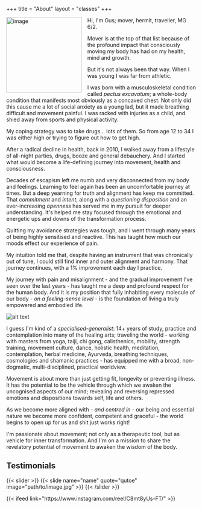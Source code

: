 +++
title = "About"
layout = "classes"
+++

<div class="article__head" style="">
    <img src="/images/gus.jpg" alt="image" height="200px" width="200px" style="float: left; margin-right: 15px;">
</div>

Hi, 
I'm Gus; mover, hermit, traveller, MG 6/2. 

Mover is at the top of that list because of the profound impact that consciously moving my body has had on my health, mind and growth. 

But it's not always been that way. When I was young I was far from athletic. 

I was born with a musculoskeletal condition called *pectus excavatum*; a whole-body condition that manifests most obviously as a concaved chest. Not only did this cause me a lot of social anxiety as a young lad, but it made breathing difficult and movement painful. I was racked with injuries as a child, and shied away from sports and physical activity. 

My coping strategy was to take drugs... lots of them. So from age 12 to 34 I was either high or trying to figure out how to get high. 

After a radical decline in health, back in 2010, I walked away from a lifestyle of all-night parties, drugs, booze and general debauchery. And I started what would become a life-defining journey into movement, health and consciousness. 

Decades of escapism left me numb and very disconnected from my body and feelings. Learning to feel again has been an uncomfortable journey at times. But a deep yearning for truth and alignment has keep me committed. That *commitment* and *intent*, along with a *questioning disposition* and an ever-increasing *openness* has served me in my pursuit for deeper understanding. It's helped me stay focused through the emotional and energetic ups and downs of the transformation process. 

Quitting my avoidance strategies was tough, and I went through many years of being highly sensitised and reactive. This has taught how much our moods effect our experience of pain. 

My intuition told me that, despite having an instrument that was chronically out of tune, I could still find inner and outer alignment and harmony. That journey continues, with a 1% improvement each day I practice. 

My journey with pain and misalignment - and the gradual improvement I've seen over the last years - has taught me a deep and profound respect for the human body. And it is my position that fully inhabiting every molecule of our body - *on a feeling-sense level* - is the foundation of living a truly empowered and embodied life. 

![alt text](/images/gusbridge.jpg)

I guess I'm kind of a *specialised-generalist*: 14+ years of study, practice and contemplation into many of the healing arts; traveling the world - working with masters from yoga, taiji, chi gong, calisthenics, mobility, strength training, movement culture, dance, holistic health, meditation, contemplation, herbal medicine, Ayurveda, breathing techniques, cosmologies and shamanic practices - has equipped me with a broad, non-dogmatic, multi-disciplined, practical worldview. 

Movement is about more than just getting fit, longevity or preventing illness. It has the potential to be the vehicle through which we awaken the uncognised aspects of our mind; revealing and reversing repressed emotions and dispositions towards self, life and others.

As we become more aligned with - *and centred in* - our being and essential nature we become more confident, competent and graceful - the world begins to open up for us and shit just works right! 

I'm passionate about movement; not only as a therapeutic tool, but as vehicle for inner transformation. And I'm on a mission to share the revelatory potential of movement to awaken the wisdom of the body. 

<!-- ![alt text](/images/58.png) -->

<!--Slider-->

## Testimonials
{{< slider >}}
  {{< slide name="name" quote="qutoe" image="path/to/image.jpg" >}}
{{< /slider >}}


<!--Instagram Feed-->
<p>
{{< ifeed link="https://www.instagram.com/reel/C8mt8yUs-FT/" >}}
</p>
